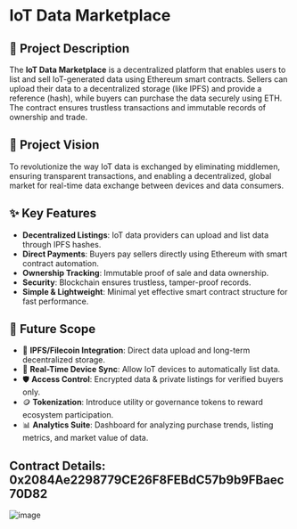 
# IoT Data Marketplace

## 📌 Project Description
The **IoT Data Marketplace** is a decentralized platform that enables users to list and sell IoT-generated data using Ethereum smart contracts. Sellers can upload their data to a decentralized storage (like IPFS) and provide a reference (hash), while buyers can purchase the data securely using ETH. The contract ensures trustless transactions and immutable records of ownership and trade.

## 🎯 Project Vision
To revolutionize the way IoT data is exchanged by eliminating middlemen, ensuring transparent transactions, and enabling a decentralized, global market for real-time data exchange between devices and data consumers.

## ✨ Key Features
- **Decentralized Listings**: IoT data providers can upload and list data through IPFS hashes.
- **Direct Payments**: Buyers pay sellers directly using Ethereum with smart contract automation.
- **Ownership Tracking**: Immutable proof of sale and data ownership.
- **Security**: Blockchain ensures trustless, tamper-proof records.
- **Simple & Lightweight**: Minimal yet effective smart contract structure for fast performance.

## 🚀 Future Scope
- 🔗 **IPFS/Filecoin Integration**: Direct data upload and long-term decentralized storage.
- 📡 **Real-Time Device Sync**: Allow IoT devices to automatically list data.
- 🛡️ **Access Control**: Encrypted data & private listings for verified buyers only.
- 🪙 **Tokenization**: Introduce utility or governance tokens to reward ecosystem participation.
- 📊 **Analytics Suite**: Dashboard for analyzing purchase trends, listing metrics, and market value of data.

## Contract Details: 0x2084Ae2298779CE26F8FEBdC57b9b9FBaec70D82
![image](https://github.com/user-attachments/assets/8965c68d-1115-4306-84ba-ddce5164da23)

